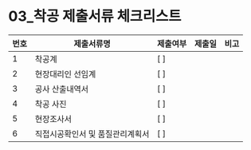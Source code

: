 # 03_착공 제출서류 체크리스트

| 번호 | 제출서류명                   | 제출여부 | 제출일   | 비고         |
|------|------------------------------|----------|----------|--------------|
| 1    | 착공계                       | [ ]      |          |              |
| 2    | 현장대리인 선임계            | [ ]      |          |              |
| 3    | 공사 산출내역서              | [ ]      |          |              |
| 4    | 착공 사진                    | [ ]      |          |              |
| 5    | 현장조사서                   | [ ]      |          |              |
| 6    | 직접시공확인서 및 품질관리계획서 | [ ]      |          |              | 